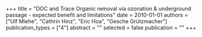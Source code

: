 +++
title = "DOC and Trace Organic removal via ozonation & underground passage - expected benefit and limitations"
date = 2010-01-01
authors = ["Ulf Miehe", "Cathrin Hinz", "Eric Hoa", "Gesche Grützmacher"]
publication_types = ["4"]
abstract = ""
selected = false
publication = ""
+++

